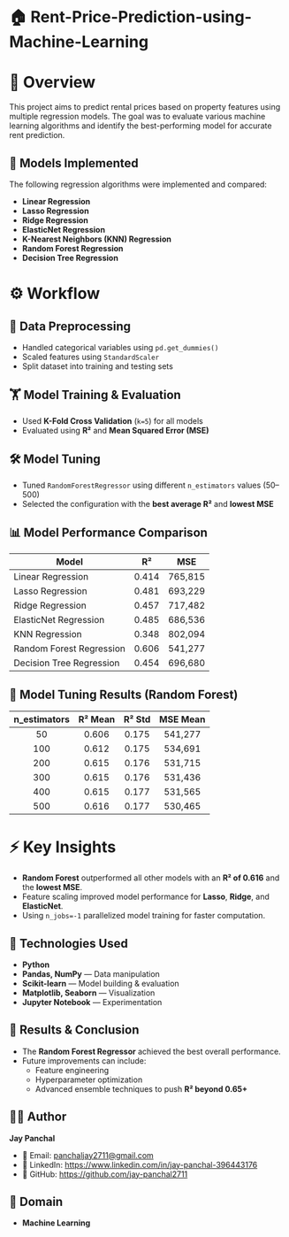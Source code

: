 # 🏠 Rent-Price-Prediction-using-Machine-Learning



# 📘 Overview
This project aims to predict rental prices based on property features using multiple regression models. The goal was to evaluate various machine learning algorithms and identify the best-performing model for accurate rent prediction.

## 🧠 Models Implemented
The following regression algorithms were implemented and compared:

- **Linear Regression**
- **Lasso Regression**
- **Ridge Regression**
- **ElasticNet Regression**
- **K-Nearest Neighbors (KNN) Regression**
- **Random Forest Regression**
- **Decision Tree Regression**

# ⚙️ Workflow

## 🧹 Data Preprocessing
- Handled categorical variables using `pd.get_dummies()`
- Scaled features using `StandardScaler`
- Split dataset into training and testing sets

## 🏋️ Model Training & Evaluation
- Used **K-Fold Cross Validation** (`k=5`) for all models
- Evaluated using **R²** and **Mean Squared Error (MSE)**

## 🛠️ Model Tuning
- Tuned `RandomForestRegressor` using different `n_estimators` values (50–500)
- Selected the configuration with the **best average R²** and **lowest MSE**

## 📊 Model Performance Comparison

| Model | R² | MSE |
|-------|------|------|
| Linear Regression | 0.414 | 765,815 |
| Lasso Regression | 0.481 | 693,229 |
| Ridge Regression | 0.457 | 717,482 |
| ElasticNet Regression | 0.485 | 686,536 |
| KNN Regression | 0.348 | 802,094 |
| Random Forest Regression | 0.606 | 541,277 |
| Decision Tree Regression | 0.454 | 696,680 |

## 🔧 Model Tuning Results (Random Forest)

| n_estimators | R² Mean | R² Std | MSE Mean |
|:-------------:|:--------:|:--------:|:-----------:|
| 50  | 0.606 | 0.175 | 541,277 |
| 100 | 0.612 | 0.175 | 534,691 |
| 200 | 0.615 | 0.176 | 531,715 |
| 300 | 0.615 | 0.176 | 531,436 |
| 400 | 0.615 | 0.177 | 531,565 |
| 500 | 0.616 | 0.177 | 530,465 |


# ⚡ Key Insights
- **Random Forest** outperformed all other models with an **R² of 0.616** and the **lowest MSE**.
- Feature scaling improved model performance for **Lasso**, **Ridge**, and **ElasticNet**.
- Using `n_jobs=-1` parallelized model training for faster computation.

## 🧩 Technologies Used
- **Python**
- **Pandas, NumPy** — Data manipulation
- **Scikit-learn** — Model building & evaluation
- **Matplotlib, Seaborn** — Visualization
- **Jupyter Notebook** — Experimentation

## 🧾 Results & Conclusion
- The **Random Forest Regressor** achieved the best overall performance.
- Future improvements can include:
  - Feature engineering  
  - Hyperparameter optimization  
  - Advanced ensemble techniques to push **R² beyond 0.65+**

## 👨‍💻 Author
**Jay Panchal**  
- 📧 Email: panchaljay2711@gmail.com  
- 🔗 LinkedIn: https://www.linkedin.com/in/jay-panchal-396443176
- 🐙 GitHub: https://github.com/jay-panchal2711
  

## 💼 Domain
- **Machine Learning**
